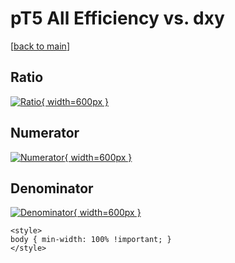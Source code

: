 # pT5 All Efficiency vs. dxy

[[back to main](./)]



## Ratio

[![Ratio](../mtv/var/pT5_0_eff_dxy.png){ width=600px }](../mtv/var/pT5_0_eff_dxy.pdf)

## Numerator

[![Numerator](../mtv/num/pT5_0_eff_dxy_num0.png){ width=600px }](../mtv/num/pT5_0_eff_dxy_num0.pdf)

## Denominator

[![Denominator](../mtv/den/pT5_0_eff_dxy_den.png){ width=600px }](../mtv/den/pT5_0_eff_dxy_den.pdf)


``` {=html}
<style>
body { min-width: 100% !important; }
</style>
```
